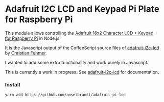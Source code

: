 # Adafruit I2C LCD and Keypad Pi Plate for Raspberry Pi

This module allows controlling the [Adafruit 16x2 Character LCD + Keypad for Raspberry Pi](https://learn.adafruit.com/adafruit-16x2-character-lcd-plus-keypad-for-raspberry-pi) in Node.js.

It is the Javascript output of the CoffeeScript source files of [adafruit-i2c-lcd](https://github.com/fehmer/adafruit-i2c-lcd) by [Christian Fehmer](https://github.com/fehmer).

I wanted to add some extra functionality and work purely in Javascript.

This is currently a work in progress. See [adafruit-i2c-lcd](https://github.com/fehmer/adafruit-i2c-lcd) for documentation.

### Install

```bash
yarn add https://github.com/anselbrandt/adafruit-pi-lcd
```

